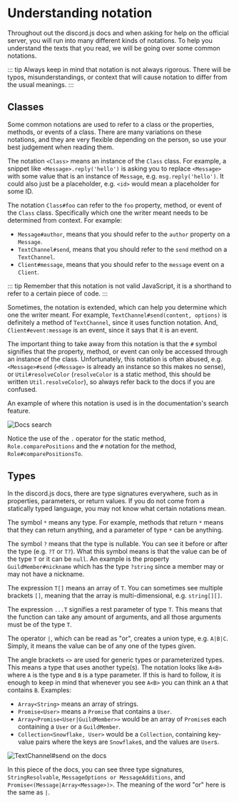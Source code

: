 # Understanding notation

Throughout out the discord.js docs and when asking for help on the official server, you will run into many different kinds of notations. To help you understand the texts that you read, we will be going over some common notations.

::: tip Always keep in mind that notation is not always rigorous. There will be typos, misunderstandings, or context that will cause notation to differ from the usual meanings. :::

## Classes

Some common notations are used to refer to a class or the properties, methods, or events of a class. There are many variations on these notations, and they are very flexible depending on the person, so use your best judgement when reading them.

The notation `<Class>` means an instance of the `Class` class. For example, a snippet like `<Message>.reply('hello')` is asking you to replace `<Message>` with some value that is an instance of `Message`, e.g. `msg.reply('hello')`. It could also just be a placeholder, e.g. `<id>` would mean a placeholder for some ID.

The notation `Class#foo` can refer to the `foo` property, method, or event of the `Class` class. Specifically which one the writer meant needs to be determined from context. For example:

- `Message#author`, means that you should refer to the `author` property on a `Message`.
- `TextChannel#send`, means that you should refer to the `send` method on a `TextChannel`.
- `Client#message`, means that you should refer to the `message` event on a `Client`.

::: tip Remember that this notation is not valid JavaScript, it is a shorthand to refer to a certain piece of code. :::

Sometimes, the notation is extended, which can help you determine which one the writer meant. For example, `TextChannel#send(content, options)` is definitely a method of `TextChannel`, since it uses function notation. And, `Client#event:message` is an event, since it says that it is an event.

The important thing to take away from this notation is that the `#` symbol signifies that the property, method, or event can only be accessed through an instance of the class. Unfortunately, this notation is often abused, e.g. `<Message>#send` (`<Message>` is already an instance so this makes no sense), or `Util#resolveColor` (`resolveColor` is a static method, this should be written `Util.resolveColor`), so always refer back to the docs if you are confused.

An example of where this notation is used is in the documentation's search feature.

![Docs search](~@/images/search.png)

Notice the use of the `.` operator for the static method, `Role.comparePositions` and the `#` notation for the method, `Role#comparePositionsTo`.

## Types

In the discord.js docs, there are type signatures everywhere, such as in properties, parameters, or return values. If you do not come from a statically typed language, you may not know what certain notations mean.

The symbol `*` means any type. For example, methods that return `*` means that they can return anything, and a parameter of type `*` can be anything.

The symbol `?` means that the type is nullable. You can see it before or after the type (e.g. `?T` or `T?`). What this symbol means is that the value can be of the type `T` or it can be `null`. An example is the property `GuildMember#nickname` which has the type `?string` since a member may or may not have a nickname.

The expression `T[]` means an array of `T`. You can sometimes see multiple brackets `[]`, meaning that the array is multi-dimensional, e.g. `string[][]`.

The expression `...T` signifies a rest parameter of type `T`. This means that the function can take any amount of arguments, and all those arguments must be of the type `T`.

The operator `|`, which can be read as "or", creates a union type, e.g. `A|B|C`. Simply, it means the value can be of any one of the types given.

The angle brackets `<>` are used for generic types or parameterized types. This means a type that uses another type(s). The notation looks like `A<B>` where `A` is the type and `B` is a type parameter. If this is hard to follow, it is enough to keep in mind that whenever you see `A<B>` you can think an `A` that contains `B`. Examples:

- `Array<String>` means an array of strings.
- `Promise<User>` means a `Promise` that contains a `User`.
- `Array<Promise<User|GuildMember>>` would be an array of `Promise`s each containing a `User` or a `GuildMember`.
- `Collection<Snowflake, User>` would be a `Collection`, containing key-value pairs where the keys are `Snowflake`s, and the values are `User`s.

![TextChannel#send on the docs](~@/images/send.png)

In this piece of the docs, you can see three type signatures, `StringResolvable`, `MessageOptions or MessageAdditions`, and `Promise<(Message|Array<Message>)>`. The meaning of the word "or" here is the same as `|`.
